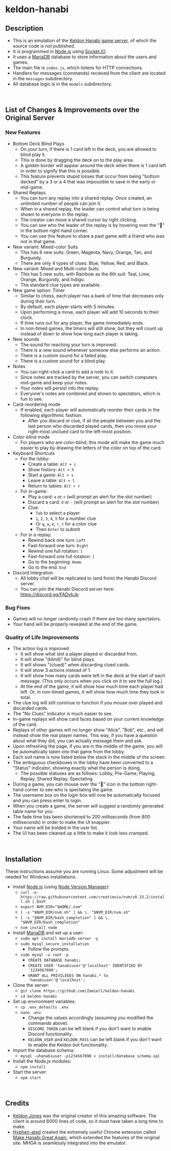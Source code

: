keldon-hanabi
=============

Description
-----------

* This is an emulation of the [Keldon Hanabi game server](http://keldon.net/hanabi/), of which the source code is not published.
* It is programmed in [Node.js](https://nodejs.org/en/) using [Socket.IO](https://socket.io/).
* It uses a [MariaDB](https://mariadb.org/) database to store information about the users and games.
* The main file is `index.js`, which listens for HTTP connections.
* Handlers for messages (commands) recieved from the client are located in the `messages` subdirectory.
* All database logic is in the `models` subdirectory.

<br />

List of Changes & Improvements over the Original Server
-------------------------------------------------------

### New Features

* Bottom Deck Blind Plays
  * On your turn, if there is 1 card left in the deck, you are allowed to blind play it.
  * This is done by dragging the deck on to the play area.
  * A golden border will appear around the deck when there is 1 card left in order to signify that this is possible.
  * This feature prevents stupid losses that occur from being "bottom decked" by a 3 or a 4 that was impossible to save in the early or mid-game.
* Shared Replays
  * You can turn any replay into a shared replay. Once created, an unlimited number of people can join it.
  * When in a shared replay, the leader can control what turn is being shown to everyone in the replay.
  * The creator can move a shared cursor by right clicking.
  * You can see who the leader of the replay is by hovering over the "👑" in the bottom right-hand corner.
  * You can use this feature to share a past game with a friend who was not in that game.
* New variant: Mixed-color Suits
  * This has 6 new suits: Green, Magenta, Navy, Orange, Tan, and Burgundy.
  * There are only 4 types of clues: Blue, Yellow, Red, and Black.
* New variant: Mixed and Multi-color Suits
  * This has 5 new suits, with Rainbow as the 6th suit: Teal, Lime, Orange, Burgundy, and Indigo.
  * The standard clue types are available.
* New game option: Timer
  * Similar to chess, each player has a bank of time that decreases only during their turn.
  * By default, each player starts with 5 minutes.
  * Upon performing a move, each player will add 10 seconds to their clock.
  * If time runs out for any player, the game immediately ends.
  * In non-timed games, the timers will still show, but they will count up instead of down to show how long each player is taking.
* New sounds
  * The sound for reaching your turn is improved.
  * There is a new sound whenever someone else performs an action.
  * There is a custom sound for a failed play.
  * There is a custom sound for a blind play.
* Notes
  * You can right-click a card to add a note to it.
  * Since notes are tracked by the server, you can switch computers mid-game and keep your notes.
  * Your notes will persist into the replay.
  * Everyone's notes are combined and shown to spectators, which is fun to see.
* Card-reordering mode
  * If enabled, each player will automatically reorder their cards in the following algorithmic fashion:
    * After you discard or clue, if all the people between you and the last person who discarded played cards, then you move your right-most unclued card to the left-most position.
* Color-blind mode
  * For players who are color-blind, this mode will make the game much easier to play by drawing the letters of the color on top of the card.
* Keyboard Shortcuts
  * For the lobby:
    * Create a table: `Alt + c`
    * Show history: `Alt + h`
    * Start a game: `Alt + s`
    * Leave a table: `Alt + l`
    * Return to tables: `Alt + r`
  * For in-game:
    * Play a card: `a` or `+` (will prompt an alert for the slot number)
    * Discard a card: `d` or `-` (will prompt an alert for the slot number)
    * Clue:
        * `Tab` to select a player
        * `1`, `2`, `3`, `4`, `5` for a number clue
        * Or `q`, `w`, `e`, `r`, `t` for a color clue
        * Then `Enter` to submit
  * For in a replay:
    * Rewind back one turn: `Left`
    * Fast-forward one turn: `Right`
    * Rewind one full rotation: `[`
    * Fast-forward one full rotation: `]`
    * Go to the beginning: `Home`
    * Go to the end: `End`
* Discord Integration
  * All lobby chat will be replicated to (and from) the Hanabi Discord server.
  * You can join the Hanabi Discord server here: https://discord.gg/FADvkJp

### Bug Fixes

* Games will no longer randomly crash if there are too many spectators.
* Your hand will be properly revealed at the end of the game.

### Quality of Life Improvements

* The action log is improved:
  * It will show what slot a player played or discarded from.
  * It will show "(blind)" for blind plays.
  * It will shows "(clued)" when discarding clued cards.
  * It will show 3 actions instead of 1.
  * It will show how many cards were left in the deck at the start of each message. (This only occurs when you click on it to see the full log.)
  * At the end of the game, it will show how much time each player had left. Or, in non-timed games, it will show how much time they took in total.
* The clue log will still continue to function if you mouse over played and discarded cards.
* The "No Clues" indicator is much easier to see.
* In-game replays will show card faces based on your current knowledge of the card.
* Replays of other games will no longer show "Alice", "Bob", etc., and will instead show the real player names. This way, if you have a question about what they did, you can actually message them and ask.
* Upon refreshing the page, if you are in the middle of the game, you will be automatically taken into that game from the lobby.
* Each suit name is now listed below the stack in the middle of the screen.
* The ambiguous checkboxes in the lobby have been converted to a "Status" indicator, showing exactly what the person is doing.
  * The possible statuses are as follows: Lobby, Pre-Game, Playing, Replay, Shared Replay, Spectating
* During a game, you can mouse over the "👀" icon in the bottom right-hand corner to see who is spectating the game.
* The username box on the login box will now be automatically focused and you can press enter to login.
* When you create a game, the server will suggest a randomly generated table name for you.
* The fade time has been shortened to 200 milliseconds (from 800 milliseconds) in order to make the UI snappier.
* Your name will be bolded in the user list.
* The UI has been cleaned up a little to make it look less cramped.

<br />

Installation
------------

These instructions assume you are running Linux. Some adjustment will be needed for Windows installations.

* Install [Node.js](https://nodejs.org/en/) (using [Node Version Manager](https://github.com/creationix/nvm)):
  * `curl -o- https://raw.githubusercontent.com/creationix/nvm/v0.33.2/install.sh | bash`
  * `export NVM_DIR="$HOME/.nvm"`
  * `[ -s "$NVM_DIR/nvm.sh" ] && \. "$NVM_DIR/nvm.sh"`
  * `[ -s "$NVM_DIR/bash_completion" ] && \. "$NVM_DIR/bash_completion"`
  * `nvm install node`
* Install [MariaDB](https://mariadb.org/) and set up a user:
  * `sudo apt install mariadb-server -y`
  * `sudo mysql_secure_installation`
    * Follow the prompts.
  * `sudo mysql -u root -p`
    * `CREATE DATABASE hanabi;`
    * `CREATE USER 'hanabiuser'@'localhost' IDENTIFIED BY '1234567890';`
    * `GRANT ALL PRIVILEGES ON hanabi.* to 'hanabiuser'@'localhost';`
* Clone the server:
  * `git clone https://github.com/Zamiell/keldon-hanabi`
  * `cd keldon-hanabi`
* Set up environment variables:
  * `cp .env_defaults .env`
  * `nano .env`
    * Change the values accordingly (assuming you modified the commands above).
    * `DISCORD_TOKEN` can be left blank if you don't want to enable Discord functionality.
    * `KELDON_USER` and `KELDON_PASS` can be left blank if you don't want to enable the Keldon bot functionality.
* Import the database schema:
  * `mysql -uhanabiuser -p1234567890 < install/database_schema.sql`
* Install the Node.js modules:
  * `npm install`
* Start the server:
  * `npm start`

<br />

Credits
-------

* [Keldon Jones](keldon.net) was the original creator of this amazing software. The client is around 6000 lines of code, so it must have taken a long time to make.
* [Hyphen-ated](https://github.com/Hyphen-ated/) created the extremely useful Chrome extension called [Make Hanabi Great Again](https://github.com/Hyphen-ated/MakeHanabiGreatAgain), which extended the features of the original site. MHGA is seamlessly integrated into the emulator.
